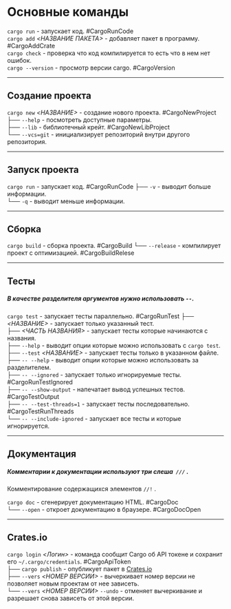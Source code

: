 # Основные команды

`cargo run` - запускает код. #CargoRunCode  
`cargo add` _<НАЗВАНИЕ ПАКЕТА>_ - добавляет пакет в программу. #CargoAddCrate  
`cargo check` - проверка что код компилируется то есть что в нем нет ошибок.  
`cargo --version` - просмотр версии cargo. #CargoVersion  

---
## Создание проекта

`cargo new` _<НАЗВАНИЕ>_ - создание нового проекта. #CargoNewProject  
 ├── `--help` - посмотреть доступные параметры.  
 ├── `--lib` - библиотечный крейт. #CargoNewLibProject  
 └── `--vcs=git` - инициализирует репозиторий внутри другого репозитория.  

---
## Запуск проекта

`cargo run` - запускает код.  #CargoRunCode
├── `-v` - выводит больше информации.  
└── `-q` - выводит меньше информации.  

---
## Сборка

`cargo build` - сборка проекта. #CargoBuild
└── `--release` - компилирует проект с оптимизацией. #CargoBuildRelese  

---
## Тесты

#####  В качестве разделителя аргументов нужно использовать `--`.

`cargo test` - запускает тесты параллельно. #CargoRunTest 
 ├── _<НАЗВАНИЕ>_ - запускает только указанный тест.  
 ├── _<ЧАСТЬ НАЗВАНИЯ>_  - запускает тесты которые начинаются c названия.  
 ├── `--help` - выводит опции которые можно использовать с `cargo test`.  
 ├── `--test` _<НАЗВАНИЕ>_ - запускает тесты только в указанном файле.  
 ├── `-- --help` - выводит опции которые можно использовать за разделителем.  
 ├── `-- --ignored` - запускает только игнорируемые тесты. #CargoRunTestIgnored  
 ├── `-- --show-output` - напечатает вывод успешных тестов. #CargoTestOutput  
 ├── `-- --test-threads=1` - запускает тесты последовательно. #CargoTestRunThreads  
 └── `-- --include-ignored` - запускает все тесты и которые игнорируется.

--- 
## Документация
##### Комментарии к документации используют три слеша  `///` .
Комментирование содержащихся элементов  `//!` . 

`cargo doc` - сгенерирует документацию HTML. #CargoDoc  
 └── `--open` - откроет документацию в браузере. #CargoDocOpen  

---
## Crates.io

`cargo login` _<Логин>_ - команда сообщит Cargo об API токене и сохранит его `~/.cargo/credentials`. #CargoApiToken  
 ├── `cargo publish` - опубликует пакет в [Crates.io](https://crates.io/)  
 ├── `--vers` _<НОМЕР ВЕРСИИ>_ - вычеркивает номер версии не позволяет новым проектам от нее зависеть.  
 └── `--vers` _<НОМЕР ВЕРСИИ>_ `--undo` - отменяет вычеркивание и разрешает снова зависеть от этой версии.
